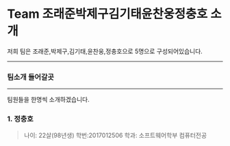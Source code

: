 Team 조래준박제구김기태윤찬웅정충호 소개
=
저희 팀은 조래준,박제구,김기태,윤찬웅,정충호으로 5명으로 구성되어있습니다.
****
### 팀소개 들어갈곳
****
팀원들을 한명씩 소개하겠습니다.
### 1. 정충호
> 나이: 22살(98년생) 학번:2017012506 학과: 소프트웨어학부 컴퓨터전공
  

